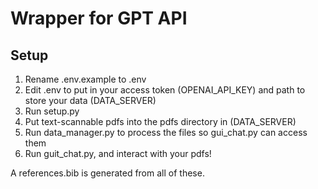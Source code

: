 # Wrapper for GPT API

## Setup

1) Rename .env.example to .env
2) Edit .env to put in your access token (OPENAI_API_KEY) and path to store your data (DATA_SERVER)
3) Run setup.py 
4) Put text-scannable pdfs into the pdfs directory in (DATA_SERVER)
5) Run data_manager.py to process the files so gui_chat.py can access them
6) Run guit_chat.py, and interact with your pdfs!

A references.bib is generated from all of these. 